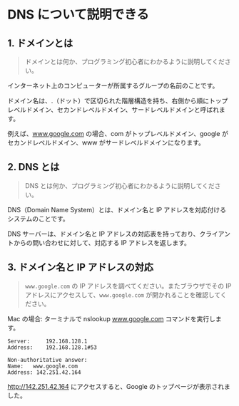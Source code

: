 # DNS について説明できる

## 1. ドメインとは

>ドメインとは何か、プログラミング初心者にわかるように説明してください。

インターネット上のコンピューターが所属するグループの名前のことです。

ドメイン名は、.（ドット）で区切られた階層構造を持ち、右側から順にトップレベルドメイン、セカンドレベルドメイン、サードレベルドメインと呼ばれます。

例えば、www.google.com の場合、com がトップレベルドメイン、google がセカンドレベルドメイン、www がサードレベルドメインになります。

## 2. DNS とは

>DNS とは何か、プログラミング初心者にわかるように説明してください。

DNS（Domain Name System）とは、ドメイン名と IP アドレスを対応付けるシステムのことです。

DNS サーバーは、ドメイン名と IP アドレスの対応表を持っており、クライアントからの問い合わせに対して、対応する IP アドレスを返します。

## 3. ドメイン名と IP アドレスの対応

>`www.google.com` の IP アドレスを調べてください。またブラウザでその IP アドレスにアクセスして、`www.google.com` が開かれることを確認してください。

Mac の場合: ターミナルで nslookup www.google.com コマンドを実行します。
```ubuntsu
Server:		192.168.128.1
Address:	192.168.128.1#53

Non-authoritative answer:
Name:	www.google.com
Address: 142.251.42.164
```
http://142.251.42.164 にアクセスすると、Google のトップページが表示されました。
